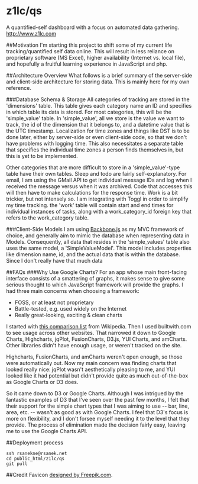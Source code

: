 z1lc/qs
=======

A quantified-self dashboard with a focus on automated data gathering. http://www.z1lc.com

##Motivation
I'm starting this project to shift some of my current life tracking/quantified self data online. This will result in 
less reliance on proprietary software (MS Excel), higher availability (Internet vs. local file), 
and hopefully a fruitful learning experience in JavaScript and php.

##Architecture Overview
What follows is a brief summary of the server-side and client-side architecture for storing data. This is mainly here
 for my own reference.

###Database Schema & Storage
All categories of tracking are stored in the 'dimensions' table. This table gives each category name an ID and 
specifies in which table its data is stored. For most categories, this will be the 'simple_value' table. In 
'simple_value', all we store is the value we want to track, the id of the dimension that it belongs to, 
and a datetime value that is the UTC timestamp. Localization for time zones and things like DST is to be done later, 
either by server-side or even client-side code, so that we don't have problems with logging time. This also 
necessitates a separate table that specifies the individual time zones a person finds themselves in, 
but this is yet to be implemented.

Other categories that are more difficult to store in a 'simple_value'-type table have their own tables. Sleep and 
todo are fairly self-explanatory. For email, I am using the GMail API to get individual message IDs and log when I 
received the message versus when it was archived. Code that accesses this will then have to make calculations for the
response time. Work is a bit trickier, but not intensely so. I am integrating with Toggl in order to simplify my 
time tracking. the 'work' table will contain start and end times for individual instances of tasks, 
along with a work_category_id foreign key that refers to the work_category table. 
 
###Client-Side Models
I am using [Backbone.js](http://backbonejs.org/) as my MVC framework of choice, 
and generally aim to mimic the database when representing data in Models. Consequently, 
all data that resides in the 'simple_values' table also uses the same model, a 'SimpleValueModel'. This model 
includes properties like dimension name, id, and the actual data that is within the database. Since I don't really 
have that much data

##FAQs
###Why Use Google Charts?
For an app whose main front-facing interface consists of a smattering of graphs, it makes sense to give some serious 
thought to which JavaScript framework will provide the graphs. I had three main concerns when choosing a framework:
 * FOSS, or at least not proprietary
 * Battle-tested, e.g. used widely on the Internet
 * Really great-looking, exciting & clean charts

I started with [this comparison list](https://en.wikipedia.org/wiki/Comparison_of_JavaScript_charting_frameworks) 
from Wikipedia. Then I used builtwith.com to see usage across other websites. That narrowed it down to Google Charts,
Highcharts, jqPlot, FusionCharts, D3.js, YUI Charts, and amCharts. Other libraries didn't have enough usage, 
or weren't tracked on the site.

Highcharts, FusionCharts, and amCharts weren't open enough, so those were automatically out. Now my main concern was
finding charts that looked really nice: jqPlot wasn't aesthetically pleasing to me, 
and YUI looked like it had potential but didn't provide quite as much out-of-the-box as Google Charts or D3 does.

So it came down to D3 or Google Charts. Although I was intrigued by the fantastic examples of D3 that I've seen over
the past few months, I felt that their support for the simple chart types that I was aiming to use -- bar, line, 
area, etc. -- wasn't as good as with Google Charts. I feel that D3's focus is more on flexibility, 
and I don't forsee myself needing it to the level that they provide. The process of elimination made the decision 
fairly easy, leaving me to use the Google Charts API.

##Deployment process
```
ssh rsanekne@rsanek.net
cd public_html/z1lc/qs
git pull
```

##Credit
Favicon [designed by Freepik.com](http://www.freepik.com).